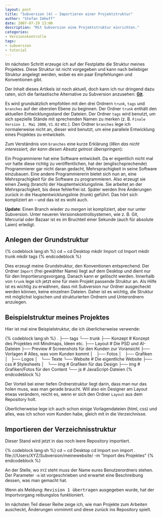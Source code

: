 ```yaml
---
layout: post
title: "Subversion (4) – Importieren einer Projektstruktur"
author: "Stefan Imhoff"
date: 2007-07-29 13:00
description: "Mit Subversion eine Projektstruktur einrichten."
categories:
- Versionskontrolle
tags:
- subversion
- tutorial
---
```


Im nächsten Schritt erzeuge ich auf der Festplatte die Struktur meines Projektes. Diese Struktur ist nicht vorgegeben und kann nach beliebiger Struktur angelegt werden, wobei es ein paar Empfehlungen und Konventionen gibt.

<div class="hinweis">
<p>Der Inhalt dieses Artikels ist noch aktuell, doch kann ich nur dringend dazu raten, sich die fantastische Alternative zu Subversion anzusehen: <a href="/2007/versionskontrolle-mit-git/"><strong>Git</strong></a>.</p>
</div>

Es wird grundsätzlich empfohlen mit den drei Ordnern `trunk`, `tags` und `branches` auf der obersten Ebene zu beginnen. Der Ordner `trunk` enthält den aktuellen Entwicklungsstand der Dateien. Der Ordner `tags` wird benutzt, um sich spezielle Stände mit sprechenden Namen zu merken (z. B. `Finale Version 1. Mai 2006`, `V1.02` etc.). Den Ordner `branches` lege ich normalerweise nicht an, dieser wird benutzt, um eine parallele Entwicklung eines Projektes zu entwickeln.

Zum Verständnis von `branches` eine kurze Erklärung (<em>Wen das nicht interessiert, der kann diesen Absatz getrost überspringen</em>):

Ein Programmierer hat eine Software entwickelt. Da er eigentlich nicht mal vor hatte diese richtig zu veröffentlichen, hat der (englischsprechende) Programmierer gar nicht daran gedacht, Mehrsprachigkeit in seine Software einzubauen. Eine andere Programmiererin bietet sich nun an, eine Mehrsprachigkeit für die Software zu programmieren. Also erzeugt sie einen Zweig (branch) der Hauptentwicklungslinie. Sie arbeitet an der Mehrsprachigkeit, bis diese fehlerfrei ist. Später werden Ihre Änderungen zurück in die Hauptentwicklungslinie (trunk) geführt. Das hört sich kompliziert an – und das ist es wohl auch.

**Update**: Einen Branch wieder zu *mergen* ist kompliziert, aber nur unter Subversion. Unter neueren Versionskontrollsystemen, wie z. B. Git, Mercurial oder Bazaar ist es im Bruchteil einer Sekunde (auch für absolute Laien) erledigt.

## Anlegen der Grundstruktur

{% codeblock lang:sh %}
cd ~
cd Desktop
mkdir Import
cd Import
mkdir trunk
mkdir tags
{% endcodeblock %}

Dies erzeugt meine Grundstruktur, den Konventionen entsprechend. Der Ordner `Import` (frei gewählter Name) liegt auf dem Desktop und dient nur für den Importierungsvorgang. Danach kann er gelöscht werden. Innerhalb von `trunk` lege ich jetzt eine für mein Projekt passende Struktur an. Als Hilfe ist es wichtig zu erwähnen, dass mit Subversion nur Ordner ausgecheckt werden können, keine einzelnen Dateien. Daher ist es wichtig, die Struktur mit möglichst logischen und strukturierten Ordnern und Unterordnern anzulegen.

## Beispielstruktur meines Projektes

Hier ist mal eine Beispielstruktur, die ich überlicherweise verwende:

{% codeblock lang:sh %}
.
├── tags
└── trunk
    ├── Konzept      # Konzept des Projektes mit Mindmaps, Ideen etc.
    ├── Layout       # Die PSD und AI-Dateien
    ├── Preview      # Screenshots für den Kunden zur Voransicht
    ├── Vorlagen     # Alles, was vom Kunden kommt
    │   ├── Fotos
    │   ├── Grafiken
    │   ├── Logos
    │   └── Texte
    └── Website      # Die eigentliche Website
        ├── css      # Stylesheets
        │   └── img  # Grafiken für das Design
        ├── img      # Grafiken/Fotos für den Content
        └── js       # JavaScript-Dateien
{% endcodeblock %}

Der Vorteil bei einer tiefen Ordnerstruktur liegt darin, dass man nur das holen muss, was man gerade braucht. Will also ein Designer am Layout etwas verändern, reicht es, wenn er sich den Ordner `Layout` aus dem Repository holt.

Überlicherweise lege ich auch schon einige Vorlagendateien (html, css) und alles, was ich schon vom Kunden habe, gleich mit in die Verzeichnisse.

## Importieren der Verzeichnisstruktur

Dieser Stand wird jetzt in das noch leere Repository importiert.

{% codeblock lang:sh %}
cd ~
cd Desktop
cd Import
svn import . file:///Users/XYZ/Subversion/meinewebsite/ -m "Import des Projektes"
{% endcodeblock %}

An der Stelle, wo `XYZ` steht muss der Name eures Benutzerordners stehen. Der Parameter `-m` ist vorgeschrieben und erwartet eine Beschreibung dessen, was man gemacht hat.

Wenn als Meldung: <samp>Revision 1 übertragen</samp> ausgegeben wurde, hat der Importvorgang reibungslos funktioniert.

Im nächsten Teil dieser Reihe zeige ich, wie man Projekte zum Arbeiten auscheckt, Änderungen vornimmt und diese zurück ins Repository spielt.
